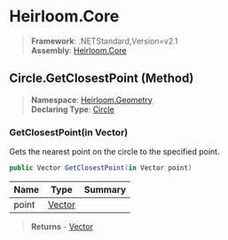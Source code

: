 # Heirloom.Core

> **Framework**: .NETStandard,Version=v2.1  
> **Assembly**: [Heirloom.Core][0]

## Circle.GetClosestPoint (Method)

> **Namespace**: [Heirloom.Geometry][0]  
> **Declaring Type**: [Circle][1]

### GetClosestPoint(in Vector)

Gets the nearest point on the circle to the specified point.

```cs
public Vector GetClosestPoint(in Vector point)
```

| Name  | Type        | Summary |
|-------|-------------|---------|
| point | [Vector][2] |         |

> **Returns** - [Vector][2]

[0]: ../../../Heirloom.Core.md
[1]: ../Circle.md
[2]: ../../Heirloom/Vector.md
